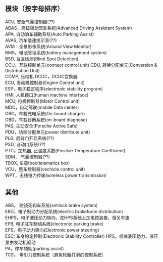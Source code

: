 ## 模块（按字母排序） 
ACU, 安全气囊控制器(??)  
ADAS，高级辅助驾驶系统(Advanced Driving Assistant System)  
APA, 自动泊车辅助系统(Auto Parking Assist)  
AVAS, 汽车低速提示音(??)  
AVM：全景影像系统(Around View Monitor)  
BMS，电池管理系统(battery management system)    
BSD, 盲区检测(Blind Spot Detection)  
CCU，互联控制单元(connect control unit) 
CDU, 转换分配单元(Conversion & Distribution Unit)  
COMP, 压缩机
DCDC，DCDC变换器  
ECU, 发动机控制器(Engine Control unit)  
ESP，电子稳定程序(electronic stability program)  
HMI, 人机接口(human machine interface)  
MCU, 电机控制器(Motor Control unit)  
MDC，自动驾驶(mobile Data center)    
OBC，车载充电系统(On-board charger)  
OBD，车载诊断系统(on-board diagnose)  
PAS, 主动安全(Porsche Active Safe)  
PDU，功率分配单元(power distribute unit)  
PLG, 后背门开启系统(??)  
PSD, 自动门系统(??)  
PTC，加热器, 正温度系数(Positive Temperature Coefficient)  
SDM， 气囊控制器(??)   
TBOX, 车载tbox(telematics box)    
VCU，整车控制器(vechicle control unit)    
WPT，无线电力传输(wireless power transmission)    
  

## 其他  
ABS， 防锁死刹车系统(antilock brake system)    
EBD，电子制动力分配系统(electric brakeforce distribution)  
EHPS，电子液压助力转向，在HPS基础上加电控装置，相关车速  
EPB, 电子驻车制动系统(electronic parking brake)    
EPS，电子助力转向(Electronic power steering)    
ESC: 车身稳定控制(Electronic Stability Controller)
HPS，机械液压助力，液压泵由发动机驱动  
PA，停车辅助(parking assist)  
TCS， 牵引力控制系统（避免轮胎打滑的控制系统）  


